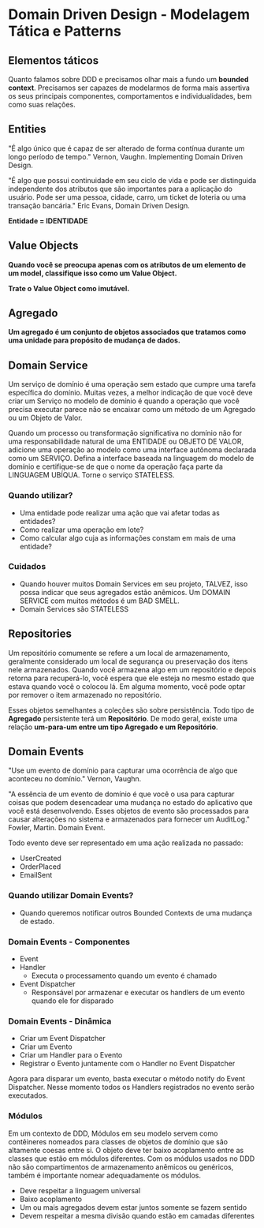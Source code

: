 # Domain Driven Design - Modelagem Tática e Patterns

## Elementos táticos

Quanto falamos sobre DDD e precisamos olhar mais a fundo um **bounded context**.
Precisamos ser capazes de modelarmos de forma mais assertiva os seus principais componentes, comportamentos e individualidades, bem como suas relações.

## Entities

"É algo único que é capaz de ser alterado de forma contínua durante um longo período de tempo." Vernon, Vaughn. Implementing Domain Driven Design.

"É algo que possui continuidade em seu ciclo de vida e pode ser distinguida independente dos atributos que são importantes para a aplicação do usuário. Pode ser uma pessoa, cidade, carro, um ticket de loteria ou uma transação bancária." Eric Evans, Domain Driven Design.

**Entidade = IDENTIDADE**

## Value Objects

**Quando você se preocupa apenas com os atributos de um elemento de um model, classifique isso como um Value Object.**

**Trate o Value Object como imutável.**

## Agregado

**Um agregado é um conjunto de objetos associados que tratamos como uma unidade para propósito de mudança de dados.**

## Domain Service

Um serviço de domínio é uma operação sem estado que cumpre uma tarefa específica do domínio. Muitas vezes, a melhor indicação de que você deve criar um Serviço no modelo de domínio é quando a operação que você precisa executar parece não se encaixar como um método de um Agregado ou um Objeto de Valor.

Quando um processo ou transformação significativa no domínio não for uma responsabilidade natural de uma ENTIDADE ou OBJETO DE VALOR, adicione uma operação ao modelo como uma interface autônoma declarada como um SERVIÇO. Defina a interface baseada na linguagem do modelo de domínio e certifique-se de que o nome da operação faça parte da LINGUAGEM UBÍQUA. Torne o serviço STATELESS.

### Quando utilizar?

- Uma entidade pode realizar uma ação que vai afetar todas as entidades?
- Como realizar uma operação em lote?
- Como calcular algo cuja as informações constam em mais de uma entidade?

### Cuidados

- Quando houver muitos Domain Services em seu projeto, TALVEZ, isso possa indicar que seus agregados estão anêmicos. Um DOMAIN SERVICE com muitos métodos é um BAD SMELL.
- Domain Services são STATELESS

## Repositories

Um repositório comumente se refere a um local de armazenamento, geralmente considerado um local de segurança ou preservação dos itens nele armazenados. Quando você armazena algo em um repositório e depois retorna para recuperá-lo, você espera que ele esteja no mesmo estado que estava quando você o colocou lá. Em alguma momento, você pode optar por remover o item armazenado no repositório.

Esses objetos semelhantes a coleções são sobre persistência. Todo tipo de **Agregado** persistente terá um **Repositório**. De modo geral, existe uma relação **um-para-um entre um tipo Agregado e um Repositório**.

## Domain Events

"Use um evento de domínio para capturar uma ocorrência de algo que aconteceu no domínio." Vernon, Vaughn.

"A essência de um evento de domínio é que você o usa para capturar coisas que podem desencadear uma mudança no estado do aplicativo que você está desenvolvendo. Esses objetos de evento são processados para causar alterações no sistema e armazenados para fornecer um AuditLog."
Fowler, Martin. Domain Event.

Todo evento deve ser representado em uma ação realizada no passado:

- UserCreated
- OrderPlaced
- EmailSent

### Quando utilizar Domain Events?

- Quando queremos notificar outros Bounded Contexts de uma mudança de estado.

### Domain Events - Componentes

- Event
- Handler
  - Executa o processamento quando um evento é chamado
- Event Dispatcher
  - Responsável por armazenar e executar os handlers de um evento quando ele for disparado

### Domain Events - Dinâmica

- Criar um Event Dispatcher
- Criar um Evento
- Criar um Handler para o Evento
- Registrar o Evento juntamente com o Handler no Event Dispatcher

Agora para disparar um evento, basta executar o método notify do Event Dispatcher. Nesse momento todos os Handlers registrados no evento serão executados.

### Módulos

Em um contexto de DDD, Módulos em seu modelo servem como contêineres nomeados para classes de objetos de domínio que são altamente coesas entre si. O objeto deve ter baixo acoplamento entre as classes que estão em módulos diferentes. Com os módulos usados no DDD não são compartimentos de armazenamento anêmicos ou genéricos, também é importante nomear adequadamente os módulos.

- Deve respeitar a linguagem universal
- Baixo acoplamento
- Um ou mais agregados devem estar juntos somente se fazem sentido
- Devem respeitar a mesma divisão quando estão em camadas diferentes
